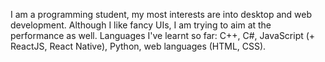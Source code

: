 I am a programming student, my most interests are into desktop and web development. Although I like fancy UIs, I am trying to aim at the performance as well.
Languages I've learnt so far: C++, C#, JavaScript (+ ReactJS, React Native), Python, web languages (HTML, CSS).
<!---
gKrisztian22/gKrisztian22 is a ✨ special ✨ repository because its `README.md` (this file) appears on your GitHub profile.
You can click the Preview link to take a look at your changes.
--->
